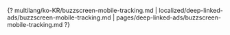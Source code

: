 {? multilang/ko-KR/buzzscreen-mobile-tracking.md | localized/deep-linked-ads/buzzscreen-mobile-tracking.md | pages/deep-linked-ads/buzzscreen-mobile-tracking.md ?}
